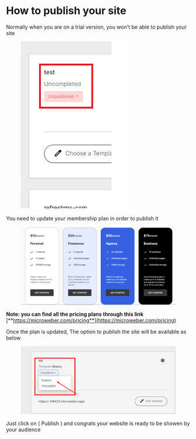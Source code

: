 # How to publish your site

Normally when you are on a trial version, you won't be able to publish your site&#x20;

<figure><img src=".gitbook/assets/image (11) (2).png" alt=""><figcaption></figcaption></figure>

You need to update your membership plan in order to publish it&#x20;

<figure><img src=".gitbook/assets/image (1) (1) (1) (1) (2).png" alt=""><figcaption></figcaption></figure>

**Note: you can find all the pricing plans through this link** [**https://microweber.com/pricing**](https://microweber.com/pricing)

Once the plan is updated, The option to publish the site will be available as below

<figure><img src=".gitbook/assets/image (2) (1) (1) (1) (2).png" alt=""><figcaption></figcaption></figure>

Just click on ( Publish ) and congrats your website is ready to be showen by your audience&#x20;
